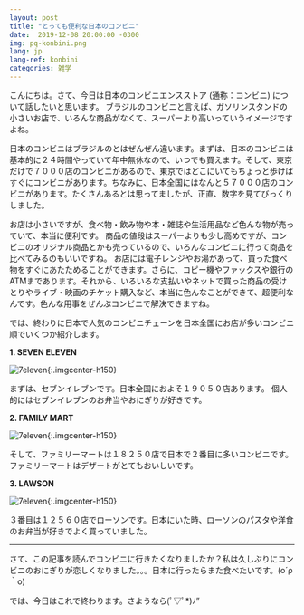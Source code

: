 ```yaml
---
layout: post
title: "とっても便利な日本のコンビニ"
date:  2019-12-08 20:00:00 -0300
img: pq-konbini.png
lang: jp
lang-ref: konbini
categories: 雑学
---
```


こんにちは。さて、今日は日本のコンビニエンスストア (通称：コンビニ) について話したいと思います。
ブラジルのコンビニと言えば、ガソリンスタンドの小さいお店で、いろんな商品がなくて、スーパーより高いっていうイメージですよね。

日本のコンビニはブラジルのとはぜんぜん違います。まずは、日本のコンビニは基本的に２４時間やっていて年中無休なので、いつでも買えます。そして、東京だけで７０００店のコンビニがあるので、東京ではどこにいてもちょっと歩けばすぐにコンビニがあります。ちなみに、日本全国にはなんと５７０００店のコンビニがあります。たくさんあるとは思ってましたが、正直、数字を見てびっくりしました。

お店は小さいですが、食べ物・飲み物や本・雑誌や生活用品など色んな物が売っていて、本当に便利です。
商品の値段はスーパーよりも少し高めですが、コンビニのオリジナル商品とかも売っているので、いろんなコンビニに行って商品を比べてみるのもいいですね。
お店には電子レンジやお湯があって、買った食べ物をすぐにあたためることができます。さらに、コピー機やファックスや銀行のATMまであります。それから、いろいろな支払いやネットで買った商品の受けとりやライブ・映画のチケット購入など、本当に色んなことができて、超便利なんです。色んな用事をぜんぶコンビニで解決できますね。

では、終わりに日本で人気のコンビニチェーンを日本全国にお店が多いコンビニ順でいくつか紹介します。

**1. SEVEN ELEVEN**

![7eleven]({{site.baseurl}}/images/konbini-1.png){:.imgcenter-h150}

まずは、セブンイレブンです。日本全国におよそ１９０５０店あります。
個人的にはセブンイレブンのお弁当やおにぎりが好きです。

**2. FAMILY MART**

![7eleven]({{site.baseurl}}/images/konbini-3.png){:.imgcenter-h150}

そして、ファミリーマートは１８２５０店で日本で２番目に多いコンビニです。
ファミリーマートはデザートがとてもおいしいです。

**3. LAWSON**

![7eleven]({{site.baseurl}}/images/konbini-2.png){:.imgcenter-h150}

３番目は１２５６０店でローソンです。日本にいた時、ローソンのパスタや洋食のお弁当が好きでよく買っていました。

---

さて、この記事を読んでコンビニに行きたくなりましたか？私は久しぶりにコンビニのおにぎりが恋しくなりました。。。日本に行ったらまた食べたいです。(o´ρ｀o)

では、今日はこれで終わります。さようなら(ﾟ▽ﾟ*)ﾉ”
